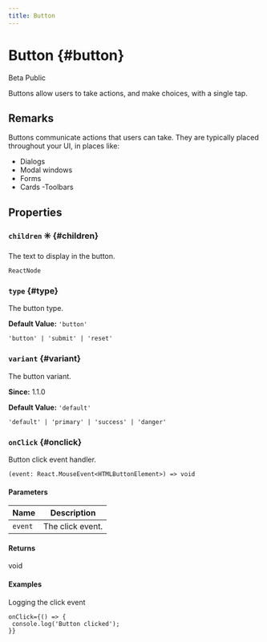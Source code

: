 ```yaml
---
title: Button
---
```



# Button  {#button}

<p><span class="badge badge--warning">Beta</span>&nbsp;<span class="badge badge--primary">Public</span>&nbsp;</p>


Buttons allow users to take actions, and make choices, with a single tap.


## Remarks


Buttons communicate actions that users can take. They are typically placed throughout your UI, in places like:
- Dialogs
- Modal windows
- Forms
- Cards
-Toolbars



## Properties


### `children` ✳️  {#children}




The text to display in the button.

```tsx title="Type"
ReactNode
```



### `type`   {#type}




The button type.

**Default Value:** `'button'`


```tsx title="Type"
'button' | 'submit' | 'reset'
```



### `variant`   {#variant}




The button variant.

**Since:** 1.1.0

**Default Value:** `'default'`


```tsx title="Type"
'default' | 'primary' | 'success' | 'danger'
```



### `onClick`   {#onclick}




Button click event handler.

```tsx title="Type"
(event: React.MouseEvent<HTMLButtonElement>) => void
```


#### Parameters

| Name | Description |
| ---- | ----------- |
| `event` | The click event. |

#### Returns

void


#### Examples

Logging the click event

```tsx
onClick={() => {
 console.log('Button clicked');
}}
```




